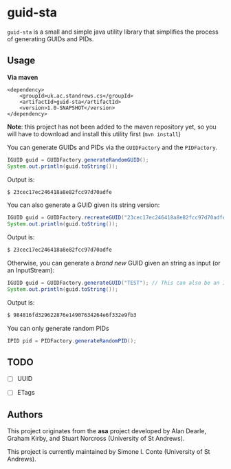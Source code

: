 # guid-sta

`guid-sta` is a small and simple java utility library that simplifies the process of generating GUIDs and PIDs.

## Usage

**Via maven**

```mvn
<dependency>
    <groupId>uk.ac.standrews.cs</groupId>
    <artifactId>guid-sta</artifactId>
    <version>1.0-SNAPSHOT</version>
</dependency>
```

**Note**: this project has not been added to the maven repository yet, so you will have to download and install this utility first (`mvn install`)

You can generate GUIDs and PIDs via the `GUIDFactory` and the `PIDFactory`.

 ```java
 IGUID guid = GUIDFactory.generateRandomGUID();
 System.out.println(guid.toString());
 ```
 Output is:
 ```bash
 $ 23cec17ec246418a8e82fcc97d70adfe
 ```

 You can also generate a GUID given its string version:
 ```java
 IGUID guid = GUIDFactory.recreateGUID("23cec17ec246418a8e82fcc97d70adfe");
 System.out.println(guid.toString());
 ```
 Output is:
 ```bash
 $ 23cec17ec246418a8e82fcc97d70adfe
 ```

 Otherwise, you can generate a *brand new* GUID given an string as input (or an InputStream):
 ```java
 IGUID guid = GUIDFactory.generateGUID("TEST"); // This can also be an InputStream
 System.out.println(guid.toString());
 ```
 Output is:
 ```bash
 $ 984816fd329622876e14907634264e6f332e9fb3
 ```


You can only generate random PIDs
```java
IPID pid = PIDFactory.generateRandomPID();
```


## TODO

- [ ] UUID
- [ ] ETags


## Authors

This project originates from the **asa** project developed by Alan Dearle, Graham Kirby, and Stuart Norcross (University of St Andrews).

This project is currently maintained by Simone I. Conte (University of St Andrews).
